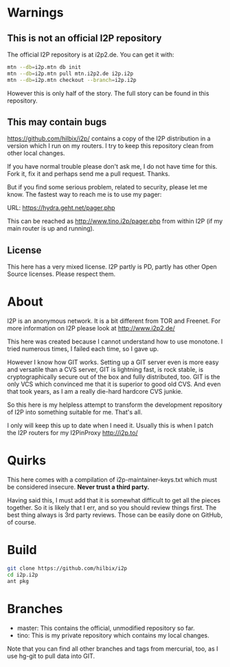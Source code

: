 Warnings
========

This is not an official I2P repository
--------------------------------------

The official I2P repository is at i2p2.de.  You can get it with:

```bash
mtn --db=i2p.mtn db init
mtn --db=i2p.mtn pull mtn.i2p2.de i2p.i2p
mtn --db=i2p.mtn checkout --branch=i2p.i2p
```

However this is only half of the story.  The full story can be found in this repository.


This may contain bugs
---------------------

https://github.com/hilbix/i2p/ contains a copy of the I2P distribution in a version which I run on my routers.  I try to keep this repository clean from other local changes.

If you have normal trouble please don't ask me, I do not have time for this.  Fork it, fix it and perhaps send me a pull request.  Thanks.

But if you find some serious problem, related to security, please let me know.  The fastest way to reach me is to use my pager:

URL: https://hydra.geht.net/pager.php

This can be reached as http://www.tino.i2p/pager.php from within I2P (if my main router is up and running).


License
-------

This here has a very mixed license.  I2P partly is PD, partly has other Open Source licenses.  Please respect them.


About
=====

I2P is an anonymous network.  It is a bit different from TOR and Freenet.  For more information on I2P please look at http://www.i2p2.de/

This here was created because I cannot understand how to use monotone.  I tried numerous times, I failed each time, so I gave up.

However I know how GIT works.  Setting up a GIT server even is more easy and versatile than a CVS server, GIT is lightning fast, is rock stable, is cryptographically secure out of the box and fully distributed, too.  GIT is the only VCS which convinced me that it is superior to good old CVS.  And even that took years, as I am a really die-hard hardcore CVS junkie.

So this here is my helpless attempt to transform the development repository of I2P into something suitable for me.  That's all.

I only will keep this up to date when I need it.  Usually this is when I patch the I2P routers for my I2PinProxy http://i2p.to/


Quirks
======

This here comes with a compilation of i2p-maintainer-keys.txt which must be considered insecure.  **Never trust a third party.**

Having said this, I must add that it is somewhat difficult to get all the pieces together.  So it is likely that I err, and so you should review things first.  The best thing always is 3rd party reviews.  Those can be easily done on GitHub, of course.


Build
=====

```bash
git clone https://github.com/hilbix/i2p
cd i2p.i2p
ant pkg
```


Branches
========

* master: This contains the official, unmodified repository so far.
* tino: This is my private repository which contains my local changes.

Note that you can find all other branches and tags from mercurial, too, as I use hg-git to pull data into GIT.

